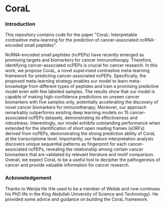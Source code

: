 # CoraL

### Introduction

This repository contains code for the paper "CoraL: Interpretable contrastive meta-learning for the prediction of cancer-associated ncRNA-encoded small peptides".

NcRNA-encoded small peptides (ncPEPs) have recently emerged as promising targets and biomarkers for cancer immunotherapy. Therefore, identifying cancer-associated ncPEPs is crucial for cancer research. In this work, we propose CoraL, a novel supervised contrastive meta-learning framework for predicting cancer-associated ncPEPs. Specifically, the proposed meta-learning strategy enables our model to learn meta-knowledge from different types of peptides and train a promising predictive model even with few labelled samples. The results show that our model is capable of making high-confidence predictions on unseen cancer biomarkers with five samples only, potentially accelerating the discovery of novel cancer biomarkers for immunotherapy. Moreover, our approach remarkably outperforms existing deep learning models on 15 cancer-associated ncPEPs datasets, demonstrating its effectiveness and robustness. Interestingly, our model exhibits outstanding performance when extended for the identification of short open reading frames (sORFs) derived from ncPEPs, demonstrating the strong prediction ability of CoraL at the transcriptome level. Importantly, our feature interpretation analysis discovers unique sequential patterns as fingerprint for each cancer-associated ncPEPs, revealing the relationship among certain cancer biomarkers that are validated by relevant literature and motif comparison. Overall, we expect CoraL to be a useful tool to decipher the pathogenesis of cancer and provide valuable information for cancer research.

### Acknowledgement

Thanks to Wenjia He (He used to be a member of Weilab and now continues his PhD life in the King Abdullah University of Science and Technology). He provided some advice and guidance on building the CoraL framework.
